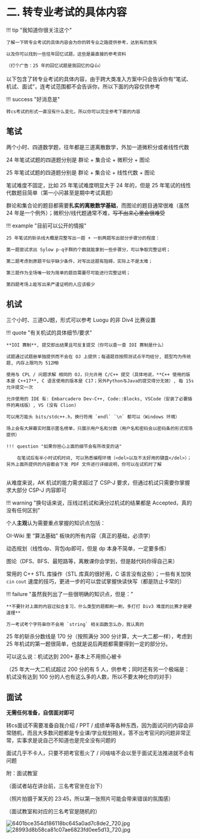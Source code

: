 # 二. 转专业考试的具体内容

!!! tip "我知道你很关注这个"

    了解一下转专业考试的具体内容会为你的转专业之路提供参考，达到有的放矢
    
    以及你可以找到一些往年回忆试题，这些是最直接的参考资料
    
    （打个广告：25 年的回忆试题是我回忆的😋👍）

以下包含了转专业考试的具体内容，由于跨大类准入方案中只会告诉你有“笔试、机试、面试”，连考试范围都不会告诉你，所以下面的内容仅供参考

!!! success "好消息是"

    转cs考试的形式一直没有什么变化，所以你可以完全参考下面的内容

## 笔试

两个小时、四道数学题，往年都是三道离散数学，外加一道微积分或者线性代数

24 年笔试试题的四道题分别是 群论 + 集合论 + 微积分 + 图论

25 年笔试试题的四道题分别是 群论 + 集合论 + 线性代数 + 图论

笔试难度不固定，比如 25 年笔试难度明显大于 24 年的，但是 25 年笔试的线性代数题目简单（第一小问甚至是期中考试真题）

群论和集合论的题目都需要**扎实的离散数学基础**，而图论的题目通常很难（虽然 24 年是一个例外）；微积分/线代题通常不难，<del>写不出来心里会很难受</del>

!!! example "目前可以公开的情报"

    25 年笔试的斩杀线大概是完整写出一题 + 一到两题写出部分步骤分的程度：
    
    第一题尝试求出 Sylow p-q子群的个数就能拿到一些步骤分，可以争取完整证明；
    
    第二题考虑到原题干似乎缺少条件，对写出这题有阻碍，实际上不是太难；
    
    第三题作为全场唯一较为简单的题目需要尽可能进行完整证明；
    
    第四题考场上能写出来严谨证明的人应该极少

## 机试

三个小时、三道OJ题，形式可以参考 Luogu 的非 Div4 比赛设置

!!! quote "有关机试的具体细节/要求"

    **IOI 赛制**, 提交即出结果且可反复提交（你可以查一查 IOI 赛制是什么）
    
    试题通过试题册单独提供而不会在 OJ 上提供；每道题目按照测试点平均给分, 题型均为传统题, 内存上限均为 512MB
    
    使用与 CPL / 问题求解 相同的 OJ，只允许用 C/C++ 提交（具体地说，**C++ 使用的版本是 C++17**, C 语言使用的版本是 C17；另外Python与Java的提交得分无效）, 每 15s 允许提交一次
    
    允许使用的 IDE 有: Embarcadero Dev-C++, Code::Blocks, VSCode（安装了必要插件的离线版）, VS (没有 Clion)
    
    可以用万能头 bits/stdc++.h，换行符用 `endl` `\n` 都可以（Windows 环境）
    
    场上会有大屏幕实时展示匿名榜单，只展示用户名和分数（用户名和密码会以密码条的形式现场提供）
    
    !!! question "如果你担心上面的细节会有所改变的话"
    
        在笔试后有半小时试机时间, 可以熟悉编程环境（<del>以及不太好用的键盘</del>）；另外上面所提供的内容都会下发 PDF 文件进行详细说明，你可以在试机时了解


​    
从难度来说，AK 机试的能力需求超过了 CSP-J 要求，但通过机试只需要你掌握求大部分 CSP-J 内容即可

!!! warning "换句话来说，压线过机试和满分过机试的结果都是 Accepted，真的没有任何区别"

个人**主观**认为需要重点掌握的知识点包括：

OI-Wiki 里 “算法基础” 板块的所有内容（真正的基础，必须学）

动态规划（线性dp、背包dp即可，但是 dp 本身不简单，一定要多练）

图论（DFS、BFS、最短路等，离散课你会学到，但是敲代码你得自己来）

常用的 C++ STL 库操作（STL 库真的很好用，C 语言没有这些）；一些有关加快 `cin` `cout` 速度的技巧，更进一步的可以尝试掌握快读快写（都是防止卡常的）

!!! failure "虽然我列出了一些很明确的知识点，但是："

    **不要针对上面的内容过拟合复习，什么类型的题都刷一刷，多打打 Div3 难度的比赛才是硬道理**
    
    万一考试考个字符串你不会用 `string` 相关函数怎么办，我认真的

25 年的斩杀分数线是 170 分（按照满分 300 分计算，大一大二都一样），考虑到 25 年机试的第一题很简单，也就是说后两题都需要得到一定的部分分。

可以这么说：机试达到 200+ 基本上不用担心被卡

（25 年大一大二机试超过 200 分的有 5 人，供参考；同时还有另一个极端是：机试没有达到 100 分的人也有这么多的人数，所以不要太神化你的对手）



## 面试

**无需任何准备，自信面对即可**

转cs面试不需要准备自我介绍 / PPT / 成绩单等各种东西，因为面试问的内容会非常随机，而且大多数问题都是专业课/学业规划相关。答不出考官问的问题非常正常，实事求是说自己不知道也是完全没有问题的

面试几乎不卡人，只要不把考官惹火了 / 问啥啥不会以至于面试无法推进就不会有问题

附：面试教室

（面试者站在讲台前，三名考官坐在台下）

（照片拍摄于某天的 23:45，所以第一张照片可能会带来错误的氛围感）

（面试教室和对应的三名考官是随机的）

<img src="https://pic1.imgdb.cn/item/68ef20c9c5157e1a88738814.jpg" alt="6401bce354d186118bc645a0ad7c8de2_720.jpg">

<img src="https://pic1.imgdb.cn/item/68ef21eec5157e1a88738df5.jpg" alt="28993d8b58ca81c07ae6823fd0ee5d13_720.jpg">